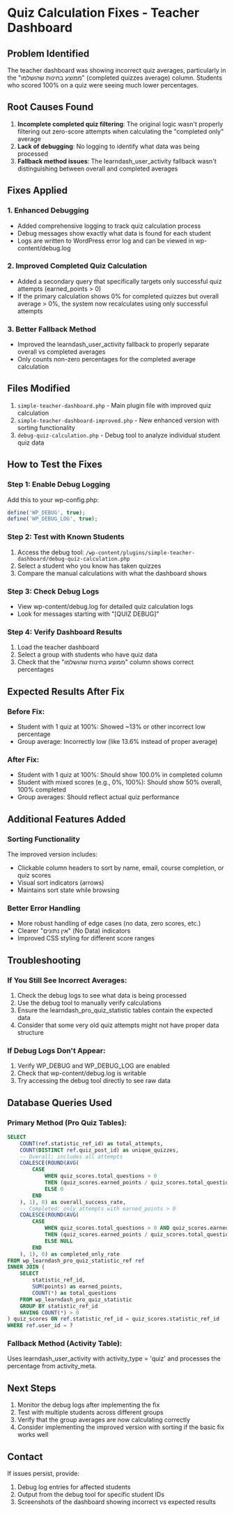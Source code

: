 # Quiz Calculation Fixes - Teacher Dashboard

## Problem Identified
The teacher dashboard was showing incorrect quiz averages, particularly in the "ממוצע בחינות שהושלמו" (completed quizzes average) column. Students who scored 100% on a quiz were seeing much lower percentages.

## Root Causes Found
1. **Incomplete completed quiz filtering**: The original logic wasn't properly filtering out zero-score attempts when calculating the "completed only" average
2. **Lack of debugging**: No logging to identify what data was being processed
3. **Fallback method issues**: The learndash_user_activity fallback wasn't distinguishing between overall and completed averages

## Fixes Applied

### 1. Enhanced Debugging
- Added comprehensive logging to track quiz calculation process
- Debug messages show exactly what data is found for each student
- Logs are written to WordPress error log and can be viewed in wp-content/debug.log

### 2. Improved Completed Quiz Calculation
- Added a secondary query that specifically targets only successful quiz attempts (earned_points > 0)
- If the primary calculation shows 0% for completed quizzes but overall average > 0%, the system now recalculates using only successful attempts

### 3. Better Fallback Method
- Improved the learndash_user_activity fallback to properly separate overall vs completed averages
- Only counts non-zero percentages for the completed average calculation

## Files Modified
1. `simple-teacher-dashboard.php` - Main plugin file with improved quiz calculation
2. `simple-teacher-dashboard-improved.php` - New enhanced version with sorting functionality
3. `debug-quiz-calculation.php` - Debug tool to analyze individual student quiz data

## How to Test the Fixes

### Step 1: Enable Debug Logging
Add this to your wp-config.php:
```php
define('WP_DEBUG', true);
define('WP_DEBUG_LOG', true);
```

### Step 2: Test with Known Students
1. Access the debug tool: `/wp-content/plugins/simple-teacher-dashboard/debug-quiz-calculation.php`
2. Select a student who you know has taken quizzes
3. Compare the manual calculations with what the dashboard shows

### Step 3: Check Debug Logs
- View wp-content/debug.log for detailed quiz calculation logs
- Look for messages starting with "[QUIZ DEBUG]"

### Step 4: Verify Dashboard Results
1. Load the teacher dashboard
2. Select a group with students who have quiz data
3. Check that the "ממוצע בחינות שהושלמו" column shows correct percentages

## Expected Results After Fix

### Before Fix:
- Student with 1 quiz at 100%: Showed ~13% or other incorrect low percentage
- Group average: Incorrectly low (like 13.6% instead of proper average)

### After Fix:
- Student with 1 quiz at 100%: Should show 100.0% in completed column
- Student with mixed scores (e.g., 0%, 100%): Should show 50% overall, 100% completed
- Group averages: Should reflect actual quiz performance

## Additional Features Added

### Sorting Functionality
The improved version includes:
- Clickable column headers to sort by name, email, course completion, or quiz scores
- Visual sort indicators (arrows)
- Maintains sort state while browsing

### Better Error Handling
- More robust handling of edge cases (no data, zero scores, etc.)
- Clearer "אין נתונים" (No Data) indicators
- Improved CSS styling for different score ranges

## Troubleshooting

### If You Still See Incorrect Averages:
1. Check the debug logs to see what data is being processed
2. Use the debug tool to manually verify calculations
3. Ensure the learndash_pro_quiz_statistic tables contain the expected data
4. Consider that some very old quiz attempts might not have proper data structure

### If Debug Logs Don't Appear:
1. Verify WP_DEBUG and WP_DEBUG_LOG are enabled
2. Check that wp-content/debug.log is writable
3. Try accessing the debug tool directly to see raw data

## Database Queries Used

### Primary Method (Pro Quiz Tables):
```sql
SELECT 
    COUNT(ref.statistic_ref_id) as total_attempts,
    COUNT(DISTINCT ref.quiz_post_id) as unique_quizzes,
    -- Overall: includes all attempts
    COALESCE(ROUND(AVG(
        CASE 
            WHEN quiz_scores.total_questions > 0 
            THEN (quiz_scores.earned_points / quiz_scores.total_questions) * 100
            ELSE 0
        END
    ), 1), 0) as overall_success_rate,
    -- Completed: only attempts with earned_points > 0
    COALESCE(ROUND(AVG(
        CASE 
            WHEN quiz_scores.total_questions > 0 AND quiz_scores.earned_points > 0 
            THEN (quiz_scores.earned_points / quiz_scores.total_questions) * 100
            ELSE NULL
        END
    ), 1), 0) as completed_only_rate
FROM wp_learndash_pro_quiz_statistic_ref ref
INNER JOIN (
    SELECT 
        statistic_ref_id,
        SUM(points) as earned_points,
        COUNT(*) as total_questions
    FROM wp_learndash_pro_quiz_statistic
    GROUP BY statistic_ref_id
    HAVING COUNT(*) > 0
) quiz_scores ON ref.statistic_ref_id = quiz_scores.statistic_ref_id
WHERE ref.user_id = ?
```

### Fallback Method (Activity Table):
Uses learndash_user_activity with activity_type = 'quiz' and processes the percentage from activity_meta.

## Next Steps
1. Monitor the debug logs after implementing the fix
2. Test with multiple students across different groups
3. Verify that the group averages are now calculating correctly
4. Consider implementing the improved version with sorting if the basic fix works well

## Contact
If issues persist, provide:
1. Debug log entries for affected students
2. Output from the debug tool for specific student IDs
3. Screenshots of the dashboard showing incorrect vs expected results
